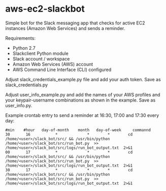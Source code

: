 # aws-ec2-slackbot

Simple bot for the Slack messaging app that checks for active EC2 instances (Amazon Web Services) and sends a reminder.

Requirements:

- Python 2.7
- Slackclient Python module
- Slack account / workspace
- Amazon Web Services (AWS) account 
- AWS Command Line Interface (CLI) configured


Adjust slack_credentials_example.py file and add your auth token. Save as slack_credentials.py

Adjust user_info_example.py and add the names of your AWS profiles and your keypair-username combinations as shown in the example. Save as user_info.py.


Example crontab entry to send a reminder at 16:30, 17:00 and 17:30 every day:

```
#min    #hour   day-of-month    month   day-of-week     commannd
30       16           *             *        *        cd /home/<user>/slack_bot/src/ && /usr/bin/python /home/<user>/slack_bot/src/run_bot.py  >> /home/<user>/slack_bot/src/logs/run_bot_output.txt  2>&1
00       17           *             *        *        cd /home/<user>/slack_bot/src/ && /usr/bin/python /home/<user>/slack_bot/src/run_bot.py  >> /home/<user>/slack_bot/src/logs/run_bot_output.txt  2>&1
30       17           *             *        *        cd /home/<user>/slack_bot/src/ && /usr/bin/python /home/<user>/slack_bot/src/run_bot.py  >> /home/<user>/slack_bot/src/logs/run_bot_output.txt  2>&1
```


